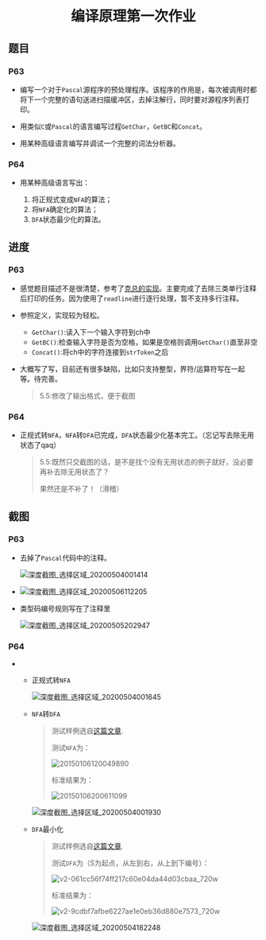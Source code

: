 <h1 align="center">编译原理第一次作业</h1>

## 题目

### P63

+   编写一个对于`Pascal`源程序的预处理程序。该程序的作用是，每次被调用时都将下一个完整的语句送进扫描缓冲区，去掉注解行，同时要对源程序列表打印。

+   用类似`C`或`Pascal`的语言编写过程`GetChar`，`GetBC`和`Concat`。

+   用某种高级语言编写并调试一个完整的词法分析器。

### P64

+   用某种高级语言写出：

	1.  将正规式变成`NFA`的算法；
	2.  将`NFA`确定化的算法；
	3.  `DFA`状态最少化的算法。

## 进度

### P63

+   感觉题目描述不是很清楚，参考了[克总的实现](https://github.com/Rilliane/Compilers_Principles_Homework)。主要完成了去除三类单行注释后打印的任务。因为使用了`readline`进行逐行处理，暂不支持多行注释。

+   参照定义，实现较为轻松。

    +   `GetChar()`:读入下一个输入字符到ch中
    +   `GetBC()`:检查输入字符是否为空格，如果是空格则调用`GetChar()`直至非空
    +   `Concat()`:将ch中的字符连接到`strToken`之后

+   大概写了写，目前还有很多缺陷，比如只支持整型，界符/运算符写在一起等。待完善。

    >   5.5:修改了输出格式，便于截图

### P64

+   正规式转`NFA`，`NFA`转`DFA`已完成，`DFA`状态最少化基本完工。（忘记写去除无用状态了qaq）

    >   5.5:既然只交截图的话，是不是找个没有无用状态的例子就好，没必要再补去除无用状态了？
    >
    >   果然还是不补了！（滑稽）

## 截图

### P63

+   去掉了`Pascal`代码中的注释。

    ![深度截图_选择区域_20200504001414](https://i.loli.net/2020/05/04/qfYZD3BI7aGQO8b.png)

+   ![深度截图_选择区域_20200506112205](https://i.loli.net/2020/05/06/NXRB4p3nEjIrfmZ.png)

+   类型码编号规则写在了注释里

    ![深度截图_选择区域_20200505202947](https://i.loli.net/2020/05/05/9AE26vXIoVO4dfD.png)

### P64

+   +   正规式转`NFA`

        ![深度截图_选择区域_20200504001645](https://i.loli.net/2020/05/04/L8BgR5pJf3HjaAd.png)

    +   `NFA`转`DFA`

        >   测试样例选自[这篇文章](https://blog.csdn.net/u012359618/article/details/42456771).
        >
        >   测试`NFA`为：
        >
        >   ![20150106120049890](https://i.loli.net/2020/05/04/dfDVjBeLkHSQWxY.jpg)
        >
        >   标准结果为：
        >
        >   ![20150106200611099](https://i.loli.net/2020/05/04/a4TsxNzJQdntlMZ.jpg)

        ![深度截图_选择区域_20200504001930](https://i.loli.net/2020/05/04/hFHTK6qzwMnfNmu.png)
        
    +   `DFA`最小化
    
        >   测试样例选自[这篇文章](https://zhuanlan.zhihu.com/p/37900383).
        >
        >   测试`DFA`为（S为起点，从左到右，从上到下编号）：
        >
        >   ![v2-061cc56f74ff217c60e04da44d03cbaa_720w](https://i.loli.net/2020/05/04/mODqdcMnC1fiPyt.jpg)
        >
        >   标准结果为：
        >
        >   ![v2-9cdbf7afbe6227ae1e0eb36d880e7573_720w](https://i.loli.net/2020/05/04/NfQt3IajVvRHnCJ.jpg)

        ![深度截图_选择区域_20200504182248](https://i.loli.net/2020/05/04/V2r7zFOie6CXcwW.png)